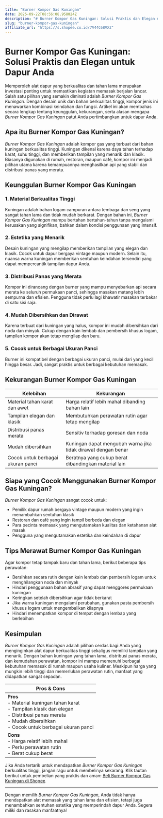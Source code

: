 ```yaml
---
title: "Burner Kompor Gas Kuningan"
date: 2025-09-22T08:56:08.958024Z
description: "# Burner Kompor Gas Kuningan: Solusi Praktis dan Elegan untuk Dapur Anda..."
slug: "burner-kompor-gas-kuningan"
affiliate_url: "https://s.shopee.co.id/7V44C68VX2"
---
```

# Burner Kompor Gas Kuningan: Solusi Praktis dan Elegan untuk Dapur Anda

Memperoleh alat dapur yang berkualitas dan tahan lama merupakan investasi penting untuk memastikan kegiatan memasak berjalan lancar. Salah satu pilihan yang semakin diminati adalah *Burner Kompor Gas Kuningan*. Dengan desain unik dan bahan berkualitas tinggi, kompor jenis ini menawarkan kombinasi keindahan dan fungsi. Artikel ini akan membahas secara lengkap tentang keunggulan, kekurangan, serta alasan mengapa *Burner Kompor Gas Kuningan* patut Anda pertimbangkan untuk dapur Anda.

## Apa itu Burner Kompor Gas Kuningan?

*Burner Kompor Gas Kuningan* adalah kompor gas yang terbuat dari bahan kuningan berkualitas tinggi. Kuningan dikenal karena daya tahan terhadap karat, suhu tinggi, dan memberikan tampilan yang menarik dan klasik. Biasanya digunakan di rumah, restoran, maupun café, kompor ini menjadi pilihan utama karena kemampuannya menghasilkan api yang stabil dan distribusi panas yang merata.

## Keunggulan Burner Kompor Gas Kuningan

### 1. Material Berkualitas Tinggi
Kuningan adalah bahan logam campuran antara tembaga dan seng yang sangat tahan lama dan tidak mudah berkarat. Dengan bahan ini, *Burner Kompor Gas Kuningan* mampu bertahan bertahun-tahun tanpa mengalami kerusakan yang signifikan, bahkan dalam kondisi penggunaan yang intensif.

### 2. Estetika yang Menarik
Desain kuningan yang mengilap memberikan tampilan yang elegan dan klasik. Cocok untuk dapur bergaya vintage maupun modern. Selain itu, nuansa warna kuningan memberikan sentuhan keindahan tersendiri yang dapat mempercantik tampilan dapur Anda.

### 3. Distribusi Panas yang Merata
Kompor ini dirancang dengan burner yang mampu menyebarkan api secara merata ke seluruh permukaan panci, sehingga masakan matang lebih sempurna dan efisien. Pengguna tidak perlu lagi khawatir masakan terbakar di satu sisi saja.

### 4. Mudah Dibersihkan dan Dirawat
Karena terbuat dari kuningan yang halus, kompor ini mudah dibersihkan dari noda dan minyak. Cukup dengan kain lembab dan pembersih khusus logam, tampilan kompor akan tetap mengilap dan baru.

### 5. Cocok untuk Berbagai Ukuran Panci
Burner ini kompatibel dengan berbagai ukuran panci, mulai dari yang kecil hingga besar. Jadi, sangat praktis untuk berbagai kebutuhan memasak.

## Kekurangan Burner Kompor Gas Kuningan

| Kelebihan                     | Kekurangan                         |
|------------------------------|-----------------------------------|
| Material tahan karat dan awet | Harga relatif lebih mahal dibanding bahan lain |
| Tampilan elegan dan klasik   | Membutuhkan perawatan rutin agar tetap mengilap |
| Distribusi panas merata      | Sensitiv terhadap goresan dan noda |
| Mudah dibersihkan           | Kuningan dapat mengubah warna jika tidak dirawat dengan benar |
| Cocok untuk berbagai ukuran panci | Beratnya yang cukup berat dibandingkan material lain |

## Siapa yang Cocok Menggunakan Burner Kompor Gas Kuningan?

*Burner Kompor Gas Kuningan* sangat cocok untuk:
- Pemilik dapur rumah bergaya vintage maupun modern yang ingin menambahkan sentuhan klasik
- Restoran dan café yang ingin tampil berbeda dan elegan
- Para pecinta memasak yang mengutamakan kualitas dan ketahanan alat masak
- Pengguna yang mengutamakan estetika dan keindahan di dapur

## Tips Merawat Burner Kompor Gas Kuningan

Agar kompor tetap tampak baru dan tahan lama, berikut beberapa tips perawatan:
- Bersihkan secara rutin dengan kain lembab dan pembersih logam untuk menghilangkan noda dan minyak
- Hindari penggunaan bahan abrasif yang dapat menggores permukaan kuningan
- Keringkan setelah dibersihkan agar tidak berkarat
- Jika warna kuningan mengalami perubahan, gunakan pasta pembersih khusus logam untuk mengembalikan kilapnya
- Hindari menempatkan kompor di tempat dengan lembap yang berlebihan

## Kesimpulan

*Burner Kompor Gas Kuningan* adalah pilihan cerdas bagi Anda yang menginginkan alat dapur berkualitas tinggi sekaligus memiliki tampilan yang menarik. Dengan bahan kuningan yang tahan lama, distribusi panas merata, dan kemudahan perawatan, kompor ini mampu memenuhi berbagai kebutuhan memasak di rumah maupun usaha kuliner. Meskipun harga yang mungkin lebih tinggi dan memerlukan perawatan rutin, manfaat yang didapatkan sangat sepadan.

| **Pros & Cons** |
|-----------------|
| **Pros**<br>- Material kuningan tahan karat<br>- Tampilan klasik dan elegan<br>- Distribusi panas merata<br>- Mudah dibersihkan<br>- Cocok untuk berbagai ukuran panci |
| **Cons**<br>- Harga relatif lebih mahal<br>- Perlu perawatan rutin<br>- Berat cukup berat |

Jika Anda tertarik untuk mendapatkan *Burner Kompor Gas Kuningan* berkualitas tinggi, jangan ragu untuk membelinya sekarang. Klik tautan berikut untuk pembelian yang praktis dan aman: [Beli Burner Kompor Gas Kuningan di Shopee](https://s.shopee.co.id/7V44C68VX2).

---

Dengan memilih *Burner Kompor Gas Kuningan*, Anda tidak hanya mendapatkan alat memasak yang tahan lama dan efisien, tetapi juga menambahkan sentuhan estetika yang memperindah dapur Anda. Segera miliki dan rasakan manfaatnya!